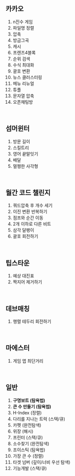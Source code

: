 ## 카카오

1. n진수 게임
2. 파일명 정렬
3. 압축
4. 방금그곡
5. 캐시
6. 프렌즈4블록
7. 순위 검색
8. 수식 최대화
9. 괄호 변환
10. 뉴스 클러스터링
11. 메뉴 리뉴얼
12. 튜플
13. 문자열 압축
14. 오픈채팅방

<br>

## 섬머윈터

1. 방문 길이
2. 스킬트리
3. 영어 끝말잇기
4. 배달
5. 멀쩡한 사각형

<br>

## 월간 코드 챌린지

1. 쿼드압축 후 개수 세기
2. 이진 변환 반복하기
3. 점프와 순간 이동
4. 2개 이하로 다른 비트
5. 삼각 달팽이
6. 괄호 회전하기

<br>

## 팁스타운

1. 예상 대진표
2. 짝지어 제거하기

<br>

## 데브매칭

1. 행렬 테두리 회전하기

<br>

## 마에스터

1. 게임 앱 최단거리

<br>

## 일반

1. **구명보트 (탐욕법)**
2. **큰 수 만들기 (탐욕법)**
3. H-Index (정렬)
4. 다리를 지나는 트럭 (스택/큐)
5. 카펫 (완전탐색)
6. 위장 (해시)
7. 프린터 (스택/큐)
8. 소수찾기 (완전탐색)
9. 조이스틱 (탐욕법)
10. 가장 큰 수 (정렬)
11. 타겟 넘버 (깊이/너비 우선 탐색)
12. 기능개발 (스택/큐)
